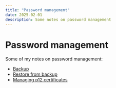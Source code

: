 ```yaml
---
title: "Password management"
date: 2025-02-01
description: Some notes on password management
---
```


# Password management

Some of my notes on password management:

- [Backup](/notes/passwords/backup)
- [Restore from backup](/notes/passwords/restore)
- [Managing p12 certificates](/notes/passwords/p12)

